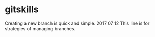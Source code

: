 # gitskills
Creating a new branch is quick and simple.
2017 07 12
This line is for strategies of managing branches.